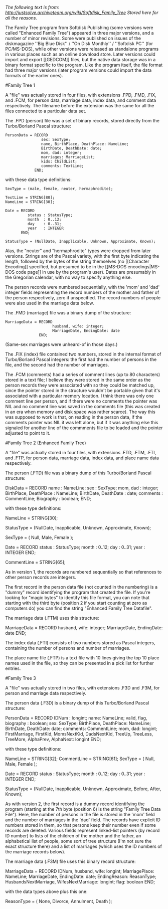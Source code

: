 *The following text is from: http://justsolve.archiveteam.org/wiki/Softdisk_Family_Tree Stored here for all the reasons.*

The Family Tree program from Softdisk Publishing (some versions were called "Enhanced Family Tree") appeared in three major versions, and a number of minor revisions. Some were published on issues of the diskmagazine ''Big Blue Disk'' / ''On Disk Monthly'' / ''Softdisk PC'' (for PC/MS-DOS), while other versions were released as standalone programs in various places such as an online download store.  Later versions could import and export [[GEDCOM]] files, but the native data storage was in a binary format specific to the program. Like the program itself, the file format had three major versions (later program versions could import the data formats of the earlier ones).

#Family Tree 1

A "file" was actually stored in four files, with extensions .FPD, .FMD, .FIX, and .FCM, for person data, marriage data, index data, and comment data respectively. The filename before the extension was the same for all the files connected to a particular data set.

The .FPD (person) file was a set of binary records, stored directly from the Turbo/Borland Pascal structure:

    PersonData = RECORD
                    sex: SexType;
                    name, BirthPlace, DeathPlace: NameLine;
                    BirthDate, DeathDate: date;
                    mom, dad: integer;
                    marriages: MarriageList;
                    kids: ChildList;
                    comments: TextLine;
                 END;

with these data type definitions:

    SexType = (male, female, neuter, hermaphrodite);

    TextLine = STRING[80];
    NameLine = STRING[30];

    Date = RECORD
              status : StatusType;
              month  : 0..12;
              day    : 0..31;
              year   : INTEGER
           END;

    StatusType = (NullDate, Inapplicable, Unknown, Approximate, Known);

Alas, the "neuter" and "hermaphrodite" types were dropped from later versions. Strings are of the Pascal variety, with the first byte indicating the length, followed by the bytes of the string themselves (no [[Character Encoding]] specified, but presumed to be in the [[MS-DOS encodings|MS-DOS code page]] in use by the program's user). Dates are presumably in the Gregorian calendar, with no way to specify anything else.

The person records were numbered sequentially, with the 'mom' and 'dad' integer fields representing the record numbers of the mother and father of the person respectively, zero if unspecified.  The record numbers of people were also used in the marriage data below.

The .FMD (marriage) file was a binary dump of the structure:

    MarriageData = RECORD
                         husband, wife: integer;
                         MarriageDate, EndingDate: date
                   END;

(Same-sex marriages were unheard-of in those days.)

The .FIX (index) file contained two numbers, stored in the internal format of Turbo/Borland Pascal integers: the first had the number of persons in the file, and the second had the number of marriages.

The .FCM (comments) had a series of comment lines (up to 80 characters) stored in a text file; I believe they were stored in the same order as the person records they were associated with so they could be matched up, since the pointer stored in the structure wouldn't be portable given that it's associated with a particular memory location. I think there was only one comment line per person, and if there were no comments the pointer was NIL and no comment line was saved in the comments file (this was created in an era when memory and disk space was rather scarce). The way this was supposed to work is that, on reading in the person data, if the comments pointer was NIL it was left alone, but if it was anything else this signaled for another line of the commments file to be loaded and the pointer adjusted to point to it.

#Family Tree 2 (Enhanced Family Tree)

A "file" was actually stored in four files, with extensions .FTD, .FTM, .FTI, and .FTP, for person data, marriage data, index data, and place name data respectively.

The person (.FTD) file was a binary dump of this Turbo/Borland Pascal structure:

   DiskData = RECORD
                    name         : NameLine;
                    sex          : SexType;
                    mom, dad     : integer;
                    BirthPlace,
                    DeathPlace   : NameLine;
                    BirthDate,
                    DeathDate    : date;
                    comments     : CommentLine;
                    Biography    : boolean;
              END;

with these type definitions:

   NameLine     = STRING[30];

   StatusType = (NullDate, Inapplicable, Unknown, Approximate, Known);

   SexType = ( Null, Male, Female );

   Date = RECORD
             status : StatusType;
             month  : 0..12;
             day    : 0..31;
             year   : INTEGER
          END;

   CommentLine = STRING[65];

As in version 1, the records are numbered sequentially so that references to other person records are integers.

The first record in the person data file (not counted in the numbering) is a "dummy" record identifying the program that created the file. If you're looking for "magic bytes" to identify this file format, you can note that starting with the third byte (position 2 if you start counting at zero as computers do) you can find the string "Enhanced Family Tree Datafile".

The marriage data (.FTM) uses this structure:

   MarriageData = RECORD
                         husband, wife: integer;
                         MarriageDate, EndingDate: date
                   END;

The index data (.FTI) consists of two numbers stored as Pascal integers, containing the number of persons and number of marriages.

The place name file (.FTP) is a text file with 10 lines giving the top 10 place names used in the file, so they can be presented in a pick list for further entries.

#Family Tree 3

A "file" was actually stored in two files, with extensions .F3D and .F3M, for person and marriage data respectively.

The person data (.F3D) is a binary dump of this Turbo/Borland Pascal structure:

   PersonData = RECORD
                    IDNum : longint;
                    name: NameLine;
                    valid, flag, biography : boolean;
                    sex: SexType;
                    BirthPlace, DeathPlace: NameLine;
                    BirthDate, DeathDate: date;
                    comments: CommentLine;
                    mom, dad: longint;
                    FirstMarriage, FirstKid,
                      MomsNextKid, DadsNextKid,
                      TreeUp, TreeLess, TreeMore,
                      AlphaPrev, AlphaNext: longint
                 END;

with these type definitions:

   NameLine     = STRING[32];
   CommentLine  = STRING[61];
   SexType = ( Null, Male, Female );

   Date = RECORD
             status : StatusType;
             month  : 0..12;
             day    : 0..31;
             year   : INTEGER
          END;

   StatusType = (NullDate, Inapplicable, Unknown, Approximate,
                 Before, After, Known);

As with version 2, the first record is a dummy record identifying the program (starting at the 7th byte (position 6) is the string "Family Tree Data File"). Here, the number of persons in the file is stored in the 'mom' field and the number of marriages in the 'dad' field. The records have explicit ID numbers stored in them, so that persons keep their number even if some records are deleted. Various fields represent linked-list pointers (by record ID number) to lists of the children of the mother and the father, an alphabetical list of people, some sort of tree structure (I'm not sure the exact structure there) and a list of marriages (which uses the ID numbers of the marriage records below).

The marriage data (.F3M) file uses this binary record structure:

   MarriageData = RECORD
                        IDNum, husband, wife: longint;
                        MarriagePlace: NameLine;
                        MarriageDate, EndingDate: date;
                        EndingReason: ReasonType;
                        HusbandsNextMarriage, WifesNextMarriage: longint;
                        flag: boolean
                  END;

with the data types above plus this one:

   ReasonType = ( None, Divorce, Annulment, Death );
